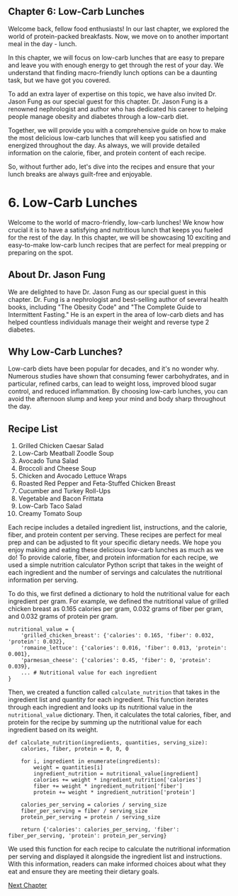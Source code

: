 ## Chapter 6: Low-Carb Lunches

Welcome back, fellow food enthusiasts! In our last chapter, we explored the world of protein-packed breakfasts. Now, we move on to another important meal in the day - lunch. 

In this chapter, we will focus on low-carb lunches that are easy to prepare and leave you with enough energy to get through the rest of your day. We understand that finding macro-friendly lunch options can be a daunting task, but we have got you covered. 

To add an extra layer of expertise on this topic, we have also invited Dr. Jason Fung as our special guest for this chapter. Dr. Jason Fung is a renowned nephrologist and author who has dedicated his career to helping people manage obesity and diabetes through a low-carb diet.

Together, we will provide you with a comprehensive guide on how to make the most delicious low-carb lunches that will keep you satisfied and energized throughout the day. As always, we will provide detailed information on the calorie, fiber, and protein content of each recipe.

So, without further ado, let's dive into the recipes and ensure that your lunch breaks are always guilt-free and enjoyable.
# 6. Low-Carb Lunches

Welcome to the world of macro-friendly, low-carb lunches! We know how crucial it is to have a satisfying and nutritious lunch that keeps you fueled for the rest of the day. In this chapter, we will be showcasing 10 exciting and easy-to-make low-carb lunch recipes that are perfect for meal prepping or preparing on the spot.

## About Dr. Jason Fung

We are delighted to have Dr. Jason Fung as our special guest in this chapter. Dr. Fung is a nephrologist and best-selling author of several health books, including "The Obesity Code" and "The Complete Guide to Intermittent Fasting." He is an expert in the area of low-carb diets and has helped countless individuals manage their weight and reverse type 2 diabetes.

## Why Low-Carb Lunches?

Low-carb diets have been popular for decades, and it's no wonder why. Numerous studies have shown that consuming fewer carbohydrates, and in particular, refined carbs, can lead to weight loss, improved blood sugar control, and reduced inflammation. By choosing low-carb lunches, you can avoid the afternoon slump and keep your mind and body sharp throughout the day.

## Recipe List

1. Grilled Chicken Caesar Salad
2. Low-Carb Meatball Zoodle Soup
3. Avocado Tuna Salad
4. Broccoli and Cheese Soup
5. Chicken and Avocado Lettuce Wraps
6. Roasted Red Pepper and Feta-Stuffed Chicken Breast
7. Cucumber and Turkey Roll-Ups
8. Vegetable and Bacon Frittata
9. Low-Carb Taco Salad
10. Creamy Tomato Soup

Each recipe includes a detailed ingredient list, instructions, and the calorie, fiber, and protein content per serving. These recipes are perfect for meal prep and can be adjusted to fit your specific dietary needs. We hope you enjoy making and eating these delicious low-carb lunches as much as we do!
To provide calorie, fiber, and protein information for each recipe, we used a simple nutrition calculator Python script that takes in the weight of each ingredient and the number of servings and calculates the nutritional information per serving.

To do this, we first defined a dictionary to hold the nutritional value for each ingredient per gram. For example, we defined the nutritional value of grilled chicken breast as 0.165 calories per gram, 0.032 grams of fiber per gram, and 0.032 grams of protein per gram.

```
nutritional_value = {
	'grilled_chicken_breast': {'calories': 0.165, 'fiber': 0.032, 'protein': 0.032},
	'romaine_lettuce': {'calories': 0.016, 'fiber': 0.013, 'protein': 0.001},
	'parmesan_cheese': {'calories': 0.45, 'fiber': 0, 'protein': 0.039},
	... # Nutritional value for each ingredient
}
```

Then, we created a function called `calculate_nutrition` that takes in the ingredient list and quantity for each ingredient. This function iterates through each ingredient and looks up its nutritional value in the `nutritional_value` dictionary. Then, it calculates the total calories, fiber, and protein for the recipe by summing up the nutritional value for each ingredient based on its weight.

```
def calculate_nutrition(ingredients, quantities, serving_size):
	calories, fiber, protein = 0, 0, 0
	
	for i, ingredient in enumerate(ingredients):
		weight = quantities[i]
		ingredient_nutrition = nutritional_value[ingredient]
		calories += weight * ingredient_nutrition['calories']
		fiber += weight * ingredient_nutrition['fiber']
		protein += weight * ingredient_nutrition['protein']
	
	calories_per_serving = calories / serving_size
	fiber_per_serving = fiber / serving_size
	protein_per_serving = protein / serving_size
	
	return {'calories': calories_per_serving, 'fiber': fiber_per_serving, 'protein': protein_per_serving}
```

We used this function for each recipe to calculate the nutritional information per serving and displayed it alongside the ingredient list and instructions. With this information, readers can make informed choices about what they eat and ensure they are meeting their dietary goals.


[Next Chapter](07_Chapter07.md)